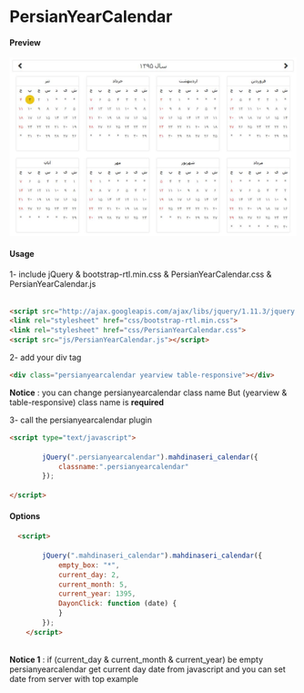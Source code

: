 # PersianYearCalendar


#### Preview

![persianyearcalendar](https://github.com/mahdinai/PersianYearCalendar/blob/master/preview.JPG)

#### Usage

1- include jQuery & bootstrap-rtl.min.css & PersianYearCalendar.css & PersianYearCalendar.js

``` html

<script src="http://ajax.googleapis.com/ajax/libs/jquery/1.11.3/jquery.min.js"></script>
<link rel="stylesheet" href="css/bootstrap-rtl.min.css">
<link rel="stylesheet" href="css/PersianYearCalendar.css">
<script src="js/PersianYearCalendar.js"></script>

```

2- add your div tag

``` html
<div class="persianyearcalendar yearview table-responsive"></div>
```

**Notice** : you can change persianyearcalendar class name But (yearview & table-responsive) class name is **required**

3- call the persianyearcalendar plugin

``` html
<script type="text/javascript">
		
		jQuery(".persianyearcalendar").mahdinaseri_calendar({
			classname:".persianyearcalendar"
        });
        
</script>
```

#### Options

``` html
  <script>

        jQuery(".mahdinaseri_calendar").mahdinaseri_calendar({
            empty_box: "*",
            current_day: 2,
            current_month: 5,
            current_year: 1395,
            DayonClick: function (date) {
            }
        });
    </script>
    
 ```
**Notice 1** : if (current_day & current_month & current_year) be empty persianyearcalendar get current day date from javascript and you can set date from server with top example
